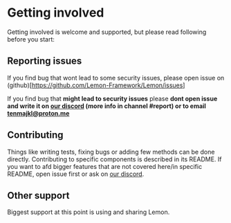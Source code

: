 # Getting involved

Getting involved is welcome and supported, but please read following before you start:

## Reporting issues

If you find bug that wont lead to some security issues, please open issue on (github)[https://github.com/Lemon-Framework/Lemon/issues] 

If you find bug that **might lead to security issues** please **dont open issue and write it on [our discord](discord.gg/tsqbauhb8c) (more info in channel #report) or to email tenmajkl@proton.me**

## Contributing

Things like writing tests, fixing bugs or adding few methods can be done directly. Contributing to specific components is described in its README. If you want to afd bigger features that are not covered here/in specific README, open issue first or ask on [our discord](discord.gg/tsqbauhb8c).

## Other support

Biggest support at this point is using and sharing Lemon.
